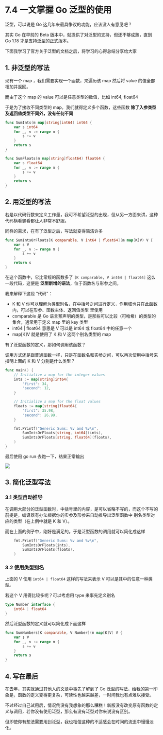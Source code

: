 # 7.4 一文掌握 Go 泛型的使用

泛型，可以说是 Go 这几年来最具争议的功能，应该没人有意见吧？

其实 Go 在早前的 Beta 版本中，就提供了对泛型的支持，但还不够成熟，直到 Go 1.18 才是支持泛型的正式版本。

下面我学习了官方关于泛型的文档之后，将学习的心得总结分享给大家

## 1. 非泛型的写法

现有一个 map ，我们需要实现一个函数，来遍历该 map 然后将 value 的值全部相加并返回。

而由于这个 map 的 value 可以是任意类型的数值，比如 int64, float64 

于是为了接收不同类型的 map，我们就得定义多个函数，这些函数 **除了入参类型及返回值类型不同外，没有任何不同**

```go
func SumInts(m map[string]int64) int64 {
    var s int64
    for _, v := range m {
        s += v
    }
    return s
}

func SumFloats(m map[string]float64) float64 {
    var s float64
    for _, v := range m {
        s += v
    }
    return s
}
```

## 2. 用泛型的写法

若是以代码行数来定义工作量，我可不希望泛型的出现，但从另一方面来讲，这种代码横看竖看都让人非常不舒服。

同样的需求，在有了泛型之后，写法就变得简洁许多

```go
func SumIntsOrFloats[K comparable, V int64 | float64](m map[K]V) V {
    var s V
    for _, v := range m {
        s += v
    }
    return s
}
```

在这个函数中，它比常规的函数多了 `[K comparable, V int64 | float64]`  这么一段代码，这便是 **泛型新增的语法**，位于函数名与形参之间。

我来解释下这段 “代码”：

- K 和 V 你可以理解为类型别名，在中括号之间进行定义，作用域也只在此函数内，可以在形参、函数主体、返回值类型 里使用
- comparable 是 Go 语言预声明的类型，是那些可以比较（可哈希）的类型的集合，通常用于定义 map 里的 key 类型
- int64 | float64 意思是 V 可以是 int64 或 float64 中的任意一个
- map[K]V 就是使用了 K 和 V 这两个别名类型的 map

有了泛型函数的定义，那如何调用该函数？

调用方式还是跟普通函数一样，只是在函数名和实参之间，可以再次使用中括号来指明上面的 K 和 V 分别是什么类型？

```go
func main() {
    // Initialize a map for the integer values
    ints := map[string]int64{
        "first": 34,
        "second": 12,
    }

    // Initialize a map for the float values
    floats := map[string]float64{
        "first": 35.98,
        "second": 26.99,
    }

    fmt.Printf("Generic Sums: %v and %v\n",
        SumIntsOrFloats[string, int64](ints),
        SumIntsOrFloats[string, float64](floats),
    )
}
```

最后使用 go run 去跑一下，结果正常输出

![](https://image.iswbm.com/image-20220321215708803.png)

## 3. 简化泛型写法

### 3.1 类型自动推导

 在调用大部分的泛型函数时，中括号里的内容，是可以省略不写的，而这个不写的前提是，编译器有办法根据你的实参及形参来自动推导出泛型函数中 别名类型对应的类型（在上例中就是 K 和 V）。

而在上面的例子中，刚好是满足的，于是泛型函数的调用就可以简化成这样

```go
    fmt.Printf("Generic Sums: %v and %v\n",
        SumIntsOrFloats(ints),
        SumIntsOrFloats(floats),
    )
```

### 3.2 使用类型别名

上面的 V 使用 `int64 | float64` 这样的写法来表示 V 可以是其中的任意一种类型。

若这个 V 用得比较多呢？可以考虑用 type 来事先定义别名

```go
type Number interface {
    int64 | float64
}
```

然后泛型函数的定义就可以简化成下面这样

```go
func SumNumbers[K comparable, V Number](m map[K]V) V {
    var s V
    for _, v := range m {
        s += v
    }
    return s
}
```

## 4. 写在最后

在去年，其实就通过其他人的文章中事先了解到了 Go 泛型的写法，给我的第一印象是，函数的定义变得更复杂，可读性也越来越差，一时间我也有点难以接受。

不过经过自己试用后，情况倒没有我想象的那么糟糕！新版没有改变原有函数的定义与调用，若你没有使用泛型，那么有没有泛型对你来说没有区别。

但即使你有想法需要用到泛型，我也相信这种的不适感会在时间的流逝中慢慢淡化。